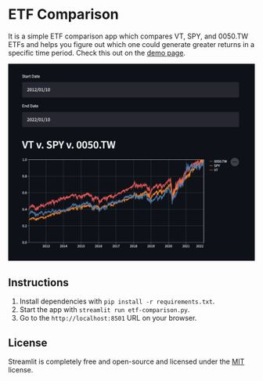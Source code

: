 # ETF Comparison
It is a simple ETF comparison app which compares VT, SPY, and 0050.TW ETFs and helps you figure out which one could generate greater returns in a specific time period. Check this out on the [demo page][1].

![Screenshot of ETF Comparison](etf-comparison.png)

## Instructions
1. Install dependencies with `pip install -r requirements.txt`.
2. Start the app with `streamlit run etf-comparison.py`.
3. Go to the `http://localhost:8501` URL on your browser.

## License
Streamlit is completely free and open-source and licensed under the [MIT][2] license.

[1]: https://share.streamlit.io/evanxd/etf-comparison/main/etf-comparison.py
[2]: LICENSE
